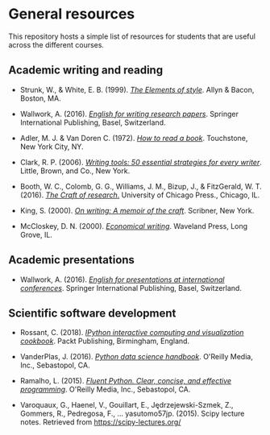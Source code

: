 # General resources

This repository hosts a simple list of resources for students that are useful across the different courses.

## Academic writing and reading

* Strunk, W., & White, E. B. (1999). [*The Elements of style*](https://www.amazon.de/Elements-Style-B-White/dp/020530902X/ref=sr_1_1?keywords=strunk+white&qid=1554104134&s=gateway&sr=8-1). Allyn & Bacon, Boston, MA.

* Wallwork, A. (2016). [*English for writing research papers*](https://www.amazon.de/English-Writing-Research-Papers-Academic/dp/B01JO334QK/ref=sr_1_fkmr0_1?keywords=andy+wallwork&qid=1554104165&s=gateway&sr=8-1-fkmr0). Springer International Publishing, Basel, Switzerland.

* Adler, M. J. & Van Doren C. (1972). [*How to read a book*](https://www.amazon.de/How-Read-Book-Mortimer-Adler/dp/0671212095/ref=sr_1_1?keywords=how+to+read+a+book&qid=1554104187&s=gateway&sr=8-1). Touchstone, New York City, NY. 

* Clark, R. P. (2006). [*Writing tools: 50 essential strategies for every writer*](https://www.amazon.com/Writing-Tools-Essential-Strategies-Writer/dp/0316014990). Little, Brown, and Co.,  New York.

* Booth, W. C., Colomb, G. G., Williams, J. M., Bizup, J., & FitzGerald, W. T. (2016). [*The Craft of research*.](https://books.google.de/books?id=SjPqDAAAQBAJ&dq=The%20Craft%20of%20Research&hl=de&source=gbs_book_other_versions) University of Chicago Press., Chicago, IL.

* King, S. (2000). [*On writing: A memoir of the craft*](https://www.amazon.de/Writing-Memoir-Craft-Stephen-King/dp/1439156816). Scribner,  New York.

* McCloskey, D. N. (2000). [*Economical writing*](https://www.amazon.com/Economical-Writing-Deirdre-McCloskey/dp/1577660633). Waveland Press, Long Grove, IL.

## Academic presentations

* Wallwork, A. (2016). [*English for presentations at international conferences*](https://www.amazon.de/Presentations-International-Conferences-Academic-Research/dp/3319263285/ref=sr_1_fkmr0_1?keywords=andy+wallwork&qid=1554104154&s=gateway&sr=8-1-fkmr0). Springer International Publishing, Basel, Switzerland.

## Scientific software development

* Rossant, C. (2018). [*IPython interactive computing and visualization cookbook*](https://www.packtpub.com/big-data-and-business-intelligence/ipython-interactive-computing-and-visualization-cookbook-second-e). Packt Publishing, Birmingham, England. 

* VanderPlas, J. (2016). [*Python data science handbook*](https://www.oreilly.com/library/view/python-data-science/9781491912126/). O'Reilly Media, Inc., Sebastopol, CA.

* Ramalho, L. (2015). [*Fluent Python. Clear, concise, and effective programming*](https://www.amazon.de/Fluent-Python-Luciano-Ramalho/dp/1491946008). O'Reilly Media, Inc., Sebastopol, CA.

* Varoquaux, G., Haenel, V., Gouillart, E., Jędrzejewski-Szmek, Z., Gommers, R., Pedregosa, F., … yasutomo57jp. (2015). Scipy lecture notes. Retrieved from https://scipy-lectures.org/

